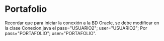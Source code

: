 # Portafolio
Recordar que para iniciar la conexión a la BD Oracle, se debe modificar en la clase Conexion.java
el pass="USUARIO2"; user="USUARIO2"; Por pass="PORTAFOLIO"; user="PORTAFOLIO".
